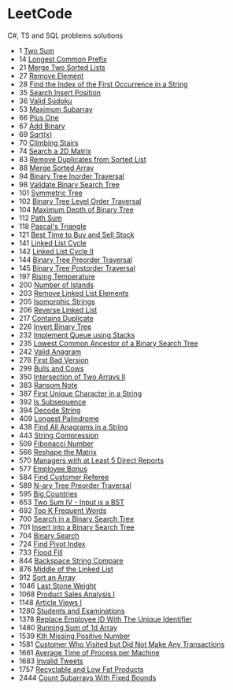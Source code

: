 # LeetCode
C#, TS and SQL problems solutions

- 1 [Two Sum](https://leetcode.com/problems/two-sum/)
- 14 [Longest Common Prefix](https://leetcode.com/problems/longest-common-prefix/)
- 21 [Merge Two Sorted Lists](https://leetcode.com/problems/merge-two-sorted-lists/)
- 27 [Remove Element](https://leetcode.com/problems/remove-element/)
- 28 [Find the Index of the First Occurrence in a String](https://leetcode.com/problems/find-the-index-of-the-first-occurrence-in-a-string/)
- 35 [Search Insert Position](https://leetcode.com/problems/search-insert-position/)
- 36 [Valid Sudoku](https://leetcode.com/problems/valid-sudoku/)
- 53 [Maximum Subarray](https://leetcode.com/problems/maximum-subarray/)
- 66 [Plus One](https://leetcode.com/problems/plus-one/)
- 67 [Add Binary](https://leetcode.com/problems/add-binary/)
- 69 [Sqrt(x)](https://leetcode.com/problems/sqrtx/)
- 70 [Climbing Stairs](https://leetcode.com/problems/climbing-stairs/)
- 74 [Search a 2D Matrix](https://leetcode.com/problems/search-a-2d-matrix/)
- 83 [Remove Duplicates from Sorted List](https://leetcode.com/problems/remove-duplicates-from-sorted-list/)
- 88 [Merge Sorted Array](https://leetcode.com/problems/merge-sorted-array/)
- 94 [Binary Tree Inorder Traversal](https://leetcode.com/problems/binary-tree-inorder-traversal/)
- 98 [Validate Binary Search Tree](https://leetcode.com/problems/validate-binary-search-tree/)
- 101 [Symmetric Tree](https://leetcode.com/problems/symmetric-tree/)
- 102 [Binary Tree Level Order Traversal](https://leetcode.com/problems/binary-tree-level-order-traversal/)
- 104 [Maximum Depth of Binary Tree](https://leetcode.com/problems/maximum-depth-of-binary-tree/)
- 112 [Path Sum](https://leetcode.com/problems/path-sum/)
- 118 [Pascal's Triangle](https://leetcode.com/problems/pascals-triangle/)
- 121 [Best Time to Buy and Sell Stock](https://leetcode.com/problems/best-time-to-buy-and-sell-stock/)
- 141 [Linked List Cycle](https://leetcode.com/problems/linked-list-cycle/)
- 142 [Linked List Cycle II](https://leetcode.com/problems/linked-list-cycle-ii/)
- 144 [Binary Tree Preorder Traversal](https://leetcode.com/problems/binary-tree-preorder-traversal/)
- 145 [Binary Tree Postorder Traversal](https://leetcode.com/problems/binary-tree-postorder-traversal/)
- 197 [Rising Temperature](https://leetcode.com/problems/rising-temperature/)
- 200 [Number of Islands](https://leetcode.com/problems/number-of-islands/)
- 203 [Remove Linked List Elements](https://leetcode.com/problems/remove-linked-list-elements/)
- 205 [Isomorphic Strings](https://leetcode.com/problems/isomorphic-strings/)
- 206 [Reverse Linked List](https://leetcode.com/problems/reverse-linked-list/)
- 217 [Contains Duplicate](https://leetcode.com/problems/contains-duplicate/)
- 226 [Invert Binary Tree](https://leetcode.com/problems/invert-binary-tree/)
- 232 [Implement Queue using Stacks](https://leetcode.com/problems/implement-queue-using-stacks/)
- 235 [Lowest Common Ancestor of a Binary Search Tree](https://leetcode.com/problems/lowest-common-ancestor-of-a-binary-search-tree/)
- 242 [Valid Anagram](https://leetcode.com/problems/valid-anagram/)
- 278 [First Bad Version](https://leetcode.com/problems/first-bad-version/)
- 299 [Bulls and Cows](https://leetcode.com/problems/bulls-and-cows/)
- 350 [Intersection of Two Arrays II](https://leetcode.com/problems/intersection-of-two-arrays-ii/)
- 383 [Ransom Note](https://leetcode.com/problems/ransom-note/)
- 387 [First Unique Character in a String](https://leetcode.com/problems/first-unique-character-in-a-string/)
- 392 [Is Subsequence](https://leetcode.com/problems/is-subsequence/)
- 394 [Decode String](https://leetcode.com/problems/decode-string/)
- 409 [Longest Palindrome](https://leetcode.com/problems/longest-palindrome/)
- 438 [Find All Anagrams in a String](https://leetcode.com/problems/find-all-anagrams-in-a-string/)
- 443 [String Compression](https://leetcode.com/problems/string-compression/)
- 509 [Fibonacci Number](https://leetcode.com/problems/fibonacci-number/)
- 566 [Reshape the Matrix](https://leetcode.com/problems/reshape-the-matrix/)
- 570 [Managers with at Least 5 Direct Reports](https://leetcode.com/problems/managers-with-at-least-5-direct-reports/)
- 577 [Employee Bonus](https://leetcode.com/problems/employee-bonus/)
- 584 [Find Customer Referee](https://leetcode.com/problems/find-customer-referee/)
- 589 [N-ary Tree Preorder Traversal](https://leetcode.com/problems/n-ary-tree-preorder-traversal/)
- 595 [Big Countries](https://leetcode.com/problems/big-countries/)
- 653 [Two Sum IV - Input is a BST](https://leetcode.com/problems/two-sum-iv-input-is-a-bst/)
- 692 [Top K Frequent Words](https://leetcode.com/problems/top-k-frequent-words/)
- 700 [Search in a Binary Search Tree](https://leetcode.com/problems/search-in-a-binary-search-tree/)
- 701 [Insert into a Binary Search Tree](https://leetcode.com/problems/insert-into-a-binary-search-tree/)
- 704 [Binary Search](https://leetcode.com/problems/binary-search/)
- 724 [Find Pivot Index](https://leetcode.com/problems/find-pivot-index/)
- 733 [Flood Fill](https://leetcode.com/problems/flood-fill/)
- 844 [Backspace String Compare](https://leetcode.com/problems/backspace-string-compare/)
- 876 [Middle of the Linked List](https://leetcode.com/problems/middle-of-the-linked-list/)
- 912 [Sort an Array](https://leetcode.com/problems/sort-an-array/)
- 1046 [Last Stone Weight](https://leetcode.com/problems/last-stone-weight/)
- 1068 [Product Sales Analysis I](https://leetcode.com/problems/product-sales-analysis-i/)
- 1148 [Article Views I](https://leetcode.com/problems/article-views-i/)
- 1280 [Students and Examinations](https://leetcode.com/problems/students-and-examinations/)
- 1378 [Replace Employee ID With The Unique Identifier](https://leetcode.com/problems/replace-employee-id-with-the-unique-identifier/)
- 1480 [Running Sum of 1d Array](https://leetcode.com/problems/running-sum-of-1d-array/)
- 1539 [Kth Missing Positive Number](https://leetcode.com/problems/kth-missing-positive-number/)
- 1581 [Customer Who Visited but Did Not Make Any Transactions](https://leetcode.com/problems/customer-who-visited-but-did-not-make-any-transactions/)
- 1661 [Average Time of Process per Machine](https://leetcode.com/problems/average-time-of-process-per-machine/)
- 1683 [Invalid Tweets](https://leetcode.com/problems/invalid-tweets/)
- 1757 [Recyclable and Low Fat Products](https://leetcode.com/problems/recyclable-and-low-fat-products/)
- 2444 [Count Subarrays With Fixed Bounds](https://leetcode.com/problems/count-subarrays-with-fixed-bounds/)

